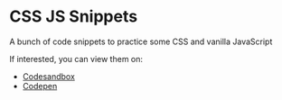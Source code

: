 # CSS JS Snippets

A bunch of code snippets to practice some CSS and vanilla JavaScript

If interested, you can view them on:

- [Codesandbox](https://codesandbox.io/u/SamyZog)
- [Codepen](https://codepen.io/samyzog)
